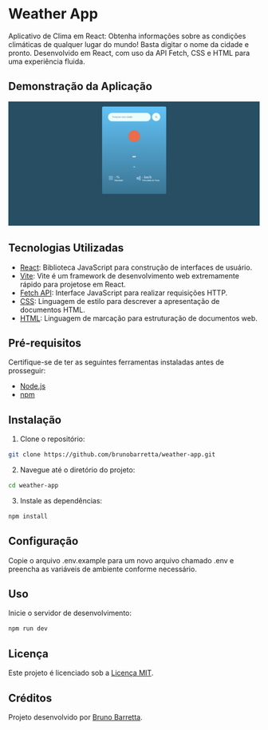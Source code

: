 # Weather App

Aplicativo de Clima em React: Obtenha informações sobre as condições climáticas de qualquer lugar do mundo! Basta digitar o nome da cidade e pronto. Desenvolvido em React, com uso da API Fetch, CSS e HTML para uma experiência fluida.

## Demonstração da Aplicação

![Slide de Demonstração](src/assets/images/weather-app.gif)

## Tecnologias Utilizadas

- [React](https://reactjs.org/): Biblioteca JavaScript para construção de interfaces de usuário.
- [Vite](https://vitejs.dev/): Vite é um framework de desenvolvimento web extremamente rápido para projetose em React. 
- [Fetch API](https://developer.mozilla.org/en-US/docs/Web/API/Fetch_API): Interface JavaScript para realizar requisições HTTP.
- [CSS](https://developer.mozilla.org/en-US/docs/Web/CSS): Linguagem de estilo para descrever a apresentação de documentos HTML.
- [HTML](https://developer.mozilla.org/en-US/docs/Web/HTML): Linguagem de marcação para estruturação de documentos web.

## Pré-requisitos

Certifique-se de ter as seguintes ferramentas instaladas antes de prosseguir:

- [Node.js](https://nodejs.org/)
- [npm](https://www.npmjs.com/)

## Instalação

1. Clone o repositório:

```bash
git clone https://github.com/brunobarretta/weather-app.git
```


2. Navegue até o diretório do projeto:

```bash
cd weather-app
```

3. Instale as dependências:

```bash
npm install
```

## Configuração

Copie o arquivo .env.example para um novo arquivo chamado .env e preencha as variáveis de ambiente conforme necessário.

## Uso

Inicie o servidor de desenvolvimento:

```bash
npm run dev
```

## Licença

Este projeto é licenciado sob a [Licença MIT](LICENSE).

## Créditos

Projeto desenvolvido por [Bruno Barretta](https://github.com/brunobarretta).
